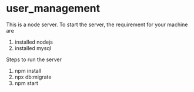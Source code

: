 # user_management

This is a node server. To start the server, the requirement for your machine are
1. installed nodejs
2. installed mysql

Steps to run the server
1. npm install
2. npx db:migrate
3. npm start
